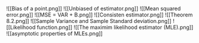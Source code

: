 ![[Bias of a point.png]]
![[Unbiased of estimator.png]]
![[Mean squared error.png]]
![[MSE = VAR + B.png]]
![[Consisten estimator.png]]
![[Theorem 8.2.png]]
![[Sample Variance and Sample Standard deviation.png]]
![[Likelihood function.png]]
![[The maximim likelihood estimator (MLE).png]]
![[asymptotic properties of MLEs.png]]
